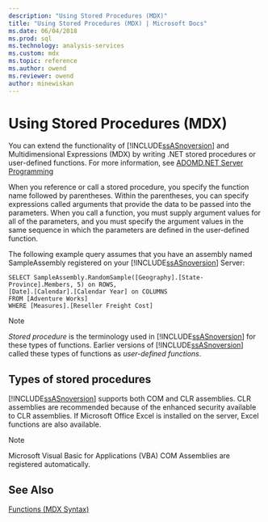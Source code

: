 ```yaml
---
description: "Using Stored Procedures (MDX)"
title: "Using Stored Procedures (MDX) | Microsoft Docs"
ms.date: 06/04/2018
ms.prod: sql
ms.technology: analysis-services
ms.custom: mdx
ms.topic: reference
ms.author: owend
ms.reviewer: owend
author: minewiskan
---
```

# Using Stored Procedures (MDX)


  You can extend the functionality of [!INCLUDE[ssASnoversion](../includes/ssasnoversion-md.md)] and Multidimensional Expressions (MDX) by writing .NET stored procedures or user-defined functions. For more information, see [ADOMD.NET Server Programming](/analysis-services/adomd/multidimensional-models-adomd-net-server/adomd-net-server-programming)  
  
 When you reference or call a stored procedure, you specify the function name followed by parentheses. Within the parentheses, you can specify expressions called arguments that provide the data to be passed into the parameters. When you call a function, you must supply argument values for all of the parameters, and you must specify the argument values in the same sequence in which the parameters are defined in the user-defined function.  
  
 The following example query assumes that you have an assembly named SampleAssembly registered on your [!INCLUDE[ssASnoversion](../includes/ssasnoversion-md.md)] Server:  
  
```  
SELECT SampleAssembly.RandomSample([Geography].[State-Province].Members, 5) on ROWS,   
[Date].[Calendar].[Calendar Year] on COLUMNS  
FROM [Adventure Works]  
WHERE [Measures].[Reseller Freight Cost]  
```  
  
> [!NOTE]  
>  *Stored procedure* is the terminology used in [!INCLUDE[ssASnoversion](../includes/ssasnoversion-md.md)] for these types of functions. Earlier versions of [!INCLUDE[ssASnoversion](../includes/ssasnoversion-md.md)] called these types of functions as *user-defined functions*.  
  
## Types of stored procedures  
 [!INCLUDE[ssASnoversion](../includes/ssasnoversion-md.md)] supports both COM and CLR assemblies. CLR assemblies are recommended because of the enhanced security available to CLR assemblies. If Microsoft Office Excel is installed on the server, Excel functions are also available.  
  
> [!NOTE]  
>  Microsoft Visual Basic for Applications (VBA) COM Assemblies are registered automatically.  
  
## See Also  
 [Functions &#40;MDX Syntax&#41;](../mdx/functions-mdx-syntax.md)  
  
